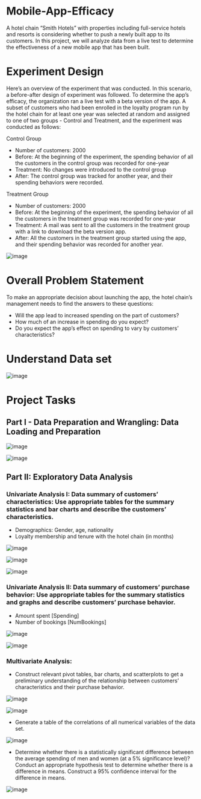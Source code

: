# Mobile-App-Efficacy
A hotel chain “Smith Hotels” with properties including full-service hotels and resorts is considering whether to push a newly built app to its customers.  In this project, we will analyze data from a live test to determine the effectiveness of a new mobile app that has been built.

# Experiment Design
Here’s an overview of the experiment that was conducted. In this scenario, a before-after design of experiment was followed. To determine the app’s efficacy, the organization ran a live test with a beta version of the app.
A subset of customers who had been enrolled in the loyalty program run by the hotel chain for at least one year was selected at random and assigned to one of two groups - Control and Treatment, and the experiment was conducted as follows:

Control Group
- Number of customers: 2000 
- Before: At the beginning of the experiment, the spending behavior of all the customers in the control group was recorded for one-year
- Treatment: No changes were introduced to the control group
- After: The control group was tracked for another year, and their spending behaviors were recorded.

Treatment Group
- Number of customers: 2000 
- Before: At the beginning of the experiment, the spending behavior of all the customers in the treatment group was recorded for one-year
- Treatment: A mail was sent to all the customers in the treatment group with a link to download the beta version app. 
- After: All the customers in the treatment group started using the app, and their spending behavior was recorded for another year.

![image](https://user-images.githubusercontent.com/43742200/225185286-c4a819bc-8029-4fc9-b2ad-9b0a67f94c44.png)

# Overall Problem Statement
To make an appropriate decision about launching the app, the hotel chain’s management needs to find the answers to these questions:
- Will the app lead to increased spending on the part of customers?
- How much of an increase in spending do you expect? 
- Do you expect the app’s effect on spending to vary by customers’ characteristics?

# Understand Data set

![image](https://user-images.githubusercontent.com/43742200/225185465-a694211f-5e2b-4bdf-8943-50a3e30bc108.png)

# Project Tasks
## Part I - Data Preparation and Wrangling: Data Loading and Preparation

![image](https://user-images.githubusercontent.com/43742200/225488526-c8193a67-243f-4dba-84f7-bbcf2c0b94a2.png)

![image](https://user-images.githubusercontent.com/43742200/225488668-1c2dac14-1675-4e7d-b1cb-7229edcdb7a1.png)

## Part II: Exploratory Data Analysis
### Univariate Analysis I: Data summary of customers’ characteristics: Use appropriate tables for the summary statistics and bar charts and describe the customers’ characteristics.
-	Demographics: Gender, age, nationality
-	Loyalty membership and tenure with the hotel chain (in months)

![image](https://user-images.githubusercontent.com/43742200/225489340-e303db39-cb56-4fcf-84dc-886d0856e8a8.png)

![image](https://user-images.githubusercontent.com/43742200/225489414-0574d518-a40a-4098-9b2a-28f695ac77a0.png)

![image](https://user-images.githubusercontent.com/43742200/225489463-ddef86c7-0528-43b1-8b12-070c64f29d28.png)

### Univariate Analysis II: Data summary of customers’ purchase behavior: Use appropriate tables for the summary statistics and graphs and describe customers’ purchase behavior.
- Amount spent [Spending]
- Number of bookings [NumBookings] 

![image](https://user-images.githubusercontent.com/43742200/225489548-01693fe7-370d-48df-ae7b-18a92eaa5349.png)

![image](https://user-images.githubusercontent.com/43742200/225489614-cf57a5fa-cf34-439c-87d1-9dbf6c2c0436.png)

### Multivariate Analysis: 
- Construct relevant pivot tables, bar charts, and scatterplots to get a preliminary understanding of the relationship between customers’ characteristics and their purchase behavior.

![image](https://user-images.githubusercontent.com/43742200/225489656-35fb1d04-abf0-4e5c-aff7-e1ee632d4908.png)

![image](https://user-images.githubusercontent.com/43742200/225489689-a5308221-22ba-45a4-bfcd-4ef6c0f48915.png)

- Generate a table of the correlations of all numerical variables of the data set.

![image](https://user-images.githubusercontent.com/43742200/225489905-2d2e7051-0f7a-4cc4-be0c-78c7e5e85c99.png)

- Determine whether there is a statistically significant difference between the average spending of men and women (at a 5% significance level)? Conduct an appropriate hypothesis test to determine whether there is a difference in means. Construct a 95% confidence interval for the difference in means.

![image](https://user-images.githubusercontent.com/43742200/225490096-b2afd16f-c1ad-453e-a39e-9d0308e5fae8.png)

